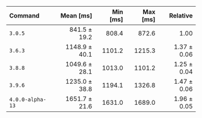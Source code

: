 | Command | Mean [ms] | Min [ms] | Max [ms] | Relative |
|:---|---:|---:|---:|---:|
| `3.0.5` | 841.5 ± 19.2 | 808.4 | 872.6 | 1.00 |
| `3.6.3` | 1148.9 ± 40.1 | 1101.2 | 1215.3 | 1.37 ± 0.06 |
| `3.8.8` | 1049.6 ± 28.1 | 1013.0 | 1101.2 | 1.25 ± 0.04 |
| `3.9.6` | 1235.0 ± 38.8 | 1194.1 | 1326.8 | 1.47 ± 0.06 |
| `4.0.0-alpha-13` | 1651.7 ± 21.6 | 1631.0 | 1689.0 | 1.96 ± 0.05 |
